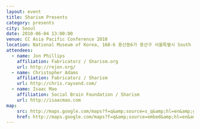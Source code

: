 ```yaml
---
layout: event
title: Sharism Presents
category: presents
city: Seoul
date: 2010-06-04 13:00:00
venue: CC Asia Pacific Conference 2010
location: National Museum of Korea, 168-6 용산동6가 용산구 서울특별시 South Korea
attendees:
  - name: Jon Phillips
    affiliation: Fabricatorz / Sharism.org
    url: http://rejon.org/
  - name: Christopher Adams
    affiliation: Fabricatorz / Sharism
    url: http://chris.raysend.com/
  - name: Isaac Mao
    affiliation: Social Brain Foundation / Sharism
    url: http://isaacmao.com
map:
    src: http://maps.google.com/maps?f=q&amp;source=s_q&amp;hl=en&amp;geocode=&amp;q=National+Museum+of+Korea,+168-6+%EC%9A%A9%EC%82%B0%EB%8F%996%EA%B0%80+%EC%9A%A9%EC%82%B0%EA%B5%AC+%EC%84%9C%EC%9A%B8%ED%8A%B9%EB%B3%84%EC%8B%9C+South+Korea&amp;aq=0&amp;sll=37.0625,-95.677068&amp;sspn=61.582079,50.888672&amp;vpsrc=0&amp;ie=UTF8&amp;hq=National+Museum+of+Korea,+168-6+%EC%9A%A9%EC%82%B0%EB%8F%996%EA%B0%80+%EC%9A%A9%EC%82%B0%EA%B5%AC+%EC%84%9C%EC%9A%B8%ED%8A%B9%EB%B3%84%EC%8B%9C+South+Korea&amp;hnear=&amp;radius=15000&amp;t=m&amp;z=14&amp;iwloc=A&amp;cid=10475657031676519300&amp;ll=37.523988,126.979938&amp;output=embed
    href: http://maps.google.com/maps?f=q&amp;source=embed&amp;hl=en&amp;geocode=&amp;q=National+Museum+of+Korea,+168-6+%EC%9A%A9%EC%82%B0%EB%8F%996%EA%B0%80+%EC%9A%A9%EC%82%B0%EA%B5%AC+%EC%84%9C%EC%9A%B8%ED%8A%B9%EB%B3%84%EC%8B%9C+South+Korea&amp;aq=0&amp;sll=37.0625,-95.677068&amp;sspn=61.582079,50.888672&amp;vpsrc=0&amp;ie=UTF8&amp;hq=National+Museum+of+Korea,+168-6+%EC%9A%A9%EC%82%B0%EB%8F%996%EA%B0%80+%EC%9A%A9%EC%82%B0%EA%B5%AC+%EC%84%9C%EC%9A%B8%ED%8A%B9%EB%B3%84%EC%8B%9C+South+Korea&amp;hnear=&amp;radius=15000&amp;t=m&amp;z=14&amp;iwloc=A&amp;cid=10475657031676519300&amp;ll=37.523988,126.979938
---
```

